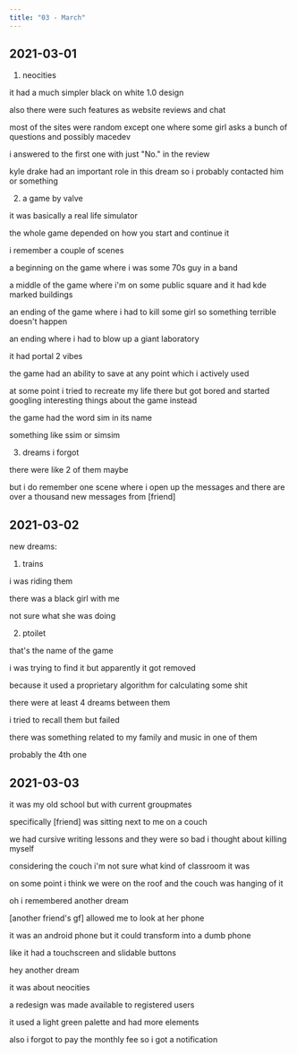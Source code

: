```yaml
---
title: "03 - March"
---
```


## 2021-03-01

1. neocities

it had a much simpler black on white 1.0 design

also there were such features as website reviews and chat

most of the sites were random except one where some girl asks a bunch
of questions and possibly macedev

i answered to the first one with just "No." in the review

kyle drake had an important role in this dream so i probably contacted
him or something

2. a game by valve

it was basically a real life simulator

the whole game depended on how you start and continue it

i remember a couple of scenes

a beginning on the game where i was some 70s guy in a band

a middle of the game where i'm on some public square and it had kde
marked buildings

an ending of the game where i had to kill some girl so something
terrible doesn't happen

an ending where i had to blow up a giant laboratory

it had portal 2 vibes

the game had an ability to save at any point which i actively used

at some point i tried to recreate my life there but got bored and
started googling interesting things about the game instead

the game had the word sim in its name

something like ssim or simsim

3. dreams i forgot

there were like 2 of them maybe

but i do remember one scene where i open up the messages and there are
over a thousand new messages from [friend]

## 2021-03-02

new dreams:

1. trains

i was riding them

there was a black girl with me

not sure what she was doing

2. ptoilet

that's the name of the game

i was trying to find it but apparently it got removed

because it used a proprietary algorithm for calculating some shit

there were at least 4 dreams between them

i tried to recall them but failed

there was something related to my family and music in one of them

probably the 4th one

## 2021-03-03

it was my old school but with current groupmates

specifically [friend] was sitting next to me on a couch

we had cursive writing lessons and they were so bad i thought about
killing myself

considering the couch i'm not sure what kind of classroom it was

on some point i think we were on the roof and the couch was hanging of
it

oh i remembered another dream

[another friend's gf] allowed me to look at her phone

it was an android phone but it could transform into a dumb phone

like it had a touchscreen and slidable buttons

hey another dream

it was about neocities

a redesign was made available to registered users

it used a light green palette and had more elements

also i forgot to pay the monthly fee so i got a notification
